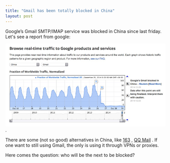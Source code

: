 ```yaml
---
title: "Gmail has been totally blocked in China"
layout: post
---
```


Google’s Gmail SMTP/IMAP service was blocked in China since last friday. Let's see a report from google:

![Gmail Transparency Report](images/Gmail_Transparency_Report.png).

There are some (not so good) alternatives in China, like [163](http://mail.163.com/) , [QQ Mail](https://mail.qq.com) . If one want to still using Gmail, the only is using it through VPNs or proxies.

Here comes the question: who will be the next to be blocked?
